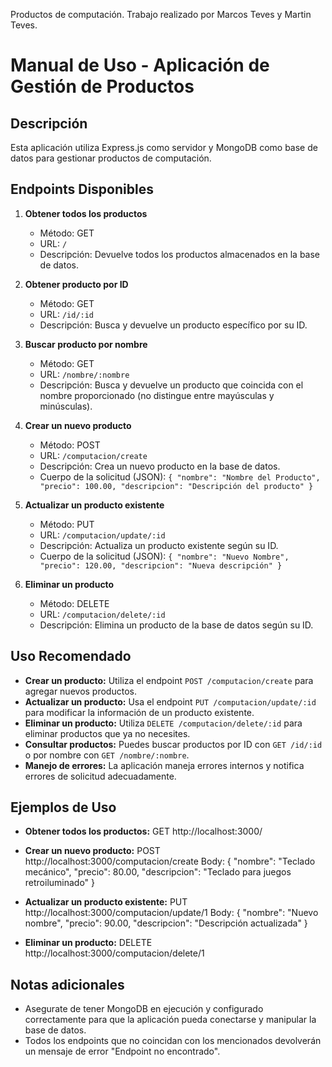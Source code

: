 Productos de computación. Trabajo realizado por Marcos Teves y Martin Teves.

# Manual de Uso - Aplicación de Gestión de Productos

## Descripción
Esta aplicación utiliza Express.js como servidor y MongoDB como base de datos para gestionar productos de computación.

## Endpoints Disponibles

1. **Obtener todos los productos**
   - Método: GET
   - URL: `/`
   - Descripción: Devuelve todos los productos almacenados en la base de datos.

2. **Obtener producto por ID**
   - Método: GET
   - URL: `/id/:id`
   - Descripción: Busca y devuelve un producto específico por su ID.

3. **Buscar producto por nombre**
   - Método: GET
   - URL: `/nombre/:nombre`
   - Descripción: Busca y devuelve un producto que coincida con el nombre proporcionado (no distingue entre mayúsculas y minúsculas).

4. **Crear un nuevo producto**
   - Método: POST
   - URL: `/computacion/create`
   - Descripción: Crea un nuevo producto en la base de datos.
   - Cuerpo de la solicitud (JSON): `{ "nombre": "Nombre del Producto", "precio": 100.00, "descripcion": "Descripción del producto" }`

5. **Actualizar un producto existente**
   - Método: PUT
   - URL: `/computacion/update/:id`
   - Descripción: Actualiza un producto existente según su ID.
   - Cuerpo de la solicitud (JSON): `{ "nombre": "Nuevo Nombre", "precio": 120.00, "descripcion": "Nueva descripción" }`

6. **Eliminar un producto**
   - Método: DELETE
   - URL: `/computacion/delete/:id`
   - Descripción: Elimina un producto de la base de datos según su ID.

## Uso Recomendado

- **Crear un producto:** Utiliza el endpoint `POST /computacion/create` para agregar nuevos productos.
- **Actualizar un producto:** Usa el endpoint `PUT /computacion/update/:id` para modificar la información de un producto existente.
- **Eliminar un producto:** Utiliza `DELETE /computacion/delete/:id` para eliminar productos que ya no necesites.
- **Consultar productos:** Puedes buscar productos por ID con `GET /id/:id` o por nombre con `GET /nombre/:nombre`.
- **Manejo de errores:** La aplicación maneja errores internos y notifica errores de solicitud adecuadamente.

## Ejemplos de Uso

- **Obtener todos los productos:**
GET http://localhost:3000/

- **Crear un nuevo producto:**
POST http://localhost:3000/computacion/create
Body: { "nombre": "Teclado mecánico", "precio": 80.00, "descripcion": "Teclado para juegos retroiluminado" }

- **Actualizar un producto existente:**
PUT http://localhost:3000/computacion/update/1
Body: { "nombre": "Nuevo nombre", "precio": 90.00, "descripcion": "Descripción actualizada" }

- **Eliminar un producto:**
DELETE http://localhost:3000/computacion/delete/1

## Notas adicionales

- Asegurate de tener MongoDB en ejecución y configurado correctamente para que la aplicación pueda conectarse y manipular la base de datos.
- Todos los endpoints que no coincidan con los mencionados devolverán un mensaje de error "Endpoint no encontrado".
